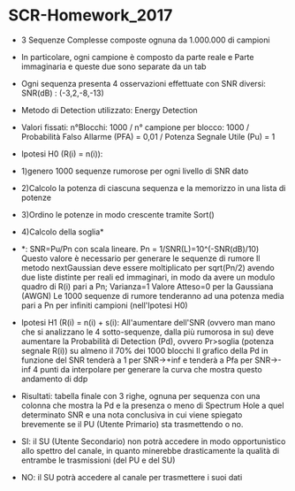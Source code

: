 # SCR-Homework_2017
- 3 Sequenze Complesse composte ognuna da 1.000.000 di campioni 
- In particolare, ogni campione è composto da parte reale e Parte immaginaria e queste due sono separate da un tab
- Ogni sequenza presenta 4 osservazioni effettuate con SNR diversi: SNR(dB) : (-3,2,-8,-13)
- Metodo di Detection utilizzato: Energy Detection
- Valori fissati: n°Blocchi: 1000 / n° campione per blocco: 1000 / Probabilità Falso Allarme (PFA) = 0,01 / Potenza Segnale Utile (Pu) = 1
- Ipotesi H0 (R(i) = n(i)):
-   1)genero 1000 sequenze rumorose per ogni livello di SNR dato
-   2)Calcolo la potenza di ciascuna sequenza e la memorizzo in una lista di potenze
-   3)Ordino le potenze in modo crescente tramite Sort()
-   4)Calcolo della soglia*

- *: SNR=Pu/Pn con scala lineare.
     Pn = 1/SNR(L)=10^(-SNR(dB)/10) Questo valore è necessario per generare le sequenze di rumore
    Il metodo nextGaussian deve essere moltiplicato per sqrt(Pn/2) avendo due liste distinte per reali ed immaginari, 
    in modo da avere un modulo quadro di R(i) pari a Pn; Varianza=1 Valore Atteso=0 per la Gaussiana (AWGN)
    Le 1000 sequenze di rumore tenderanno ad una potenza media pari a Pn per infiniti campioni (nell'Ipotesi H0)

- Ipotesi H1 (R(i) = n(i) + s(i): All'aumentare dell'SNR (ovvero man mano che si analizzano le 4 sotto-sequenze, dalla più rumorosa in su)
  deve aumentare la Probabilità di Detection (Pd), ovvero Pr>soglia (potenza segnale R(i)) su almeno il 70% dei 1000 blocchi
  Il grafico della Pd in funzione del SNR tenderà a 1 per SNR->+inf e tenderà a Pfa per SNR->-inf 
  4 punti da interpolare per generare la curva che mostra questo andamento di ddp
  
 - Risultati: tabella finale con 3 righe, ognuna per sequenza con una colonna che mostra la Pd e la presenza o meno di Spectrum Hole a quel determinato SNR e una nota conclusiva in cui viene spiegato brevemente se il PU (Utente Primario) sta trasmettendo o no.
- SI: il SU (Utente Secondario) non potrà accedere in modo opportunistico allo spettro del canale, in quanto minerebbe drasticamente la qualità di entrambe le trasmissioni (del PU e del SU)
- NO: il SU potrà accedere al canale per trasmettere i suoi dati
